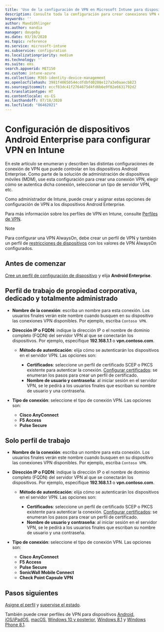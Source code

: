 ```yaml
---
title: 'Uso de la configuración de VPN en Microsoft Intune para dispositivos que ejecutan Android: Azure | Microsoft Docs'
description: Consulte toda la configuración para crear conexiones VPN en dispositivos Android Enterprise en Microsoft Intune. Escriba el nombre de la conexión, la dirección IP o el FQDN del servidor VPN, elija cómo se autentican los usuarios y elija los tipos de conexión Citrix, SonicWall, Check Point Capsule y Pulse Secure.
keywords: ''
author: MandiOhlinger
ms.author: mandia
manager: dougeby
ms.date: 03/19/2020
ms.topic: reference
ms.service: microsoft-intune
ms.subservice: configuration
ms.localizationpriority: medium
ms.technology: ''
ms.suite: ems
search.appverid: MET150
ms.custom: intune-azure
ms.collection: M365-identity-device-management
ms.openlocfilehash: 3981f40650544cdfdbfd0208e127a3e0aaecb823
ms.sourcegitcommit: eccf83dc41f2764675d4fd6b6e9f02e6631792d2
ms.translationtype: HT
ms.contentlocale: es-ES
ms.lasthandoff: 07/18/2020
ms.locfileid: "86462021"
---
```

# <a name="android-enterprise-device-settings-to-configure-vpn-in-intune"></a>Configuración de dispositivos Android Enterprise para configurar VPN en Intune

En este artículo se enumeran y describen las distintas configuraciones de conexión de VPN que puede controlar en los dispositivos Android Enterprise. Como parte de la solución de administración de dispositivos móviles (MDM), use esta configuración para crear una conexión VPN, elegir cómo se autentica dicha conexión, seleccionar un tipo de servidor VPN, etc.

Como administrador de Intune, puede crear y asignar estas opciones de configuración de VPN a los dispositivos Android Enterprise. 

Para más información sobre los perfiles de VPN en Intune, consulte [Perfiles de VPN](vpn-settings-configure.md).

> [!NOTE]
> Para configurar una VPN AlwaysOn, debe crear un perfil de VPN y también un perfil de [restricciones de dispositivos](device-restrictions-android-for-work.md#connectivity) con los valores de VPN AlwaysOn configurados.

## <a name="before-you-begin"></a>Antes de comenzar

[Cree un perfil de configuración de dispositivo](vpn-settings-configure.md) y elija **Android Enterprise**.

## <a name="fully-managed-dedicated-and-corporate-owned-work-profile"></a>Perfil de trabajo de propiedad corporativa, dedicado y totalmente administrado

- **Nombre de la conexión**: escriba un nombre para esta conexión. Los usuarios finales verán este nombre cuando busquen en su dispositivo las conexiones VPN disponibles. Por ejemplo, escriba `Contoso VPN`.
- **Dirección IP o FQDN**: indique la dirección IP o el nombre de dominio completo (FQDN) del servidor VPN al que se conectarán los dispositivos. Por ejemplo, especifique **192.168.1.1** o **vpn.contoso.com**.

  - **Método de autenticación**: elija cómo se autenticarán los dispositivos en el servidor VPN. Las opciones son:
  
    - **Certificados**: seleccione un perfil de certificado SCEP o PKCS existente para autenticar la conexión. [Configurar certificados](../protect/certificates-configure.md): se enumeran los pasos para crear un perfil de certificado.
    - **Nombre de usuario y contraseña**: al iniciar sesión en el servidor VPN, se le pedirá a los usuarios finales que escriban su nombre de usuario y una contraseña.

- **Tipo de conexión**: seleccione el tipo de conexión VPN. Las opciones son:

  - **Cisco AnyConnect**
  - **F5 Access**
  - **Pulse Secure**

## <a name="work-profile-only"></a>Solo perfil de trabajo

- **Nombre de la conexión**: escriba un nombre para esta conexión. Los usuarios finales verán este nombre cuando busquen en su dispositivo las conexiones VPN disponibles. Por ejemplo, escriba `Contoso VPN`.
- **Dirección IP o FQDN**: indique la dirección IP o el nombre de dominio completo (FQDN) del servidor VPN al que se conectarán los dispositivos. Por ejemplo, especifique **192.168.1.1** o **vpn.contoso.com**.

  - **Método de autenticación**: elija cómo se autenticarán los dispositivos en el servidor VPN. Las opciones son:
  
    - **Certificados**: seleccione un perfil de certificado SCEP o PKCS existente para autenticar la conexión. [Configurar certificados](../protect/certificates-configure.md): se enumeran los pasos para crear un perfil de certificado.
    - **Nombre de usuario y contraseña**: al iniciar sesión en el servidor VPN, se le pedirá a los usuarios finales que escriban su nombre de usuario y una contraseña.

- **Tipo de conexión**: seleccione el tipo de conexión VPN. Las opciones son:

  - **Cisco AnyConnect**
  - **F5 Access**
  - **Pulse Secure**
  - **SonicWall Mobile Connect**
  - **Check Point Capsule VPN**

## <a name="next-steps"></a>Pasos siguientes

[Asigne el perfil](device-profile-assign.md) y [supervise el estado](device-profile-monitor.md).

También puede crear perfiles de VPN para dispositivos [Android](vpn-settings-android.md), [iOS/iPadOS](vpn-settings-ios.md), [macOS](vpn-settings-macos.md), [Windows 10 y posterior](vpn-settings-windows-10.md), [Windows 8.1](vpn-settings-windows-8-1.md) y [Windows Phone 8.1](vpn-settings-windows-phone-8-1.md).
